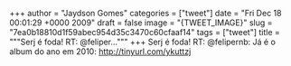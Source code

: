 
+++
author = "Jaydson Gomes"
categories = ["tweet"]
date = "Fri Dec 18 00:01:29 +0000 2009"
draft = false
image = "{TWEET_IMAGE}"
slug = "7ea0b18810d1f59abec954d35c3470c60cfaaf14"
tags = ["tweet"]
title = """Serj é foda! RT: @feliper..."""
+++
Serj é foda! RT: @felipernb: Já é o album do ano em 2010: http://tinyurl.com/ykuttzj
